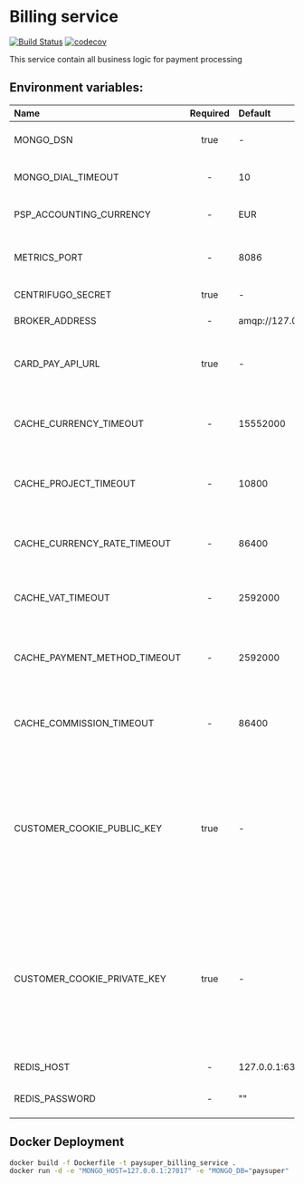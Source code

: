 Billing service
=====

[![Build Status](https://travis-ci.org/paysuper/paysuper-billing-server.svg?branch=master)](https://travis-ci.org/paysuper/paysuper-billing-server) 
[![codecov](https://codecov.io/gh/paysuper/paysuper-billing-server/branch/master/graph/badge.svg)](https://codecov.io/gh/paysuper/paysuper-billing-server)

This service contain all business logic for payment processing

## Environment variables:

| Name                                 | Required | Default               | Description                                                                                                                         |
|:-------------------------------------|:--------:|:----------------------|:------------------------------------------------------------------------------------------------------------------------------------|
| MONGO_DSN                            | true     | -                     | MongoBD DSN connection string                                                                                                       |
| MONGO_DIAL_TIMEOUT                   | -        | 10                    | MongoBD dial timeout in seconds                                                                                                     |
| PSP_ACCOUNTING_CURRENCY              | -        | EUR                   | PaySuper accounting currency                                                                                                        |
| METRICS_PORT                         | -        | 8086                  | Http server port for health and metrics request                                                                                     |
| CENTRIFUGO_SECRET                    | true     | -                     | Centrifugo secret key                                                                                                               |
| BROKER_ADDRESS                       | -        | amqp://127.0.0.1:5672 | RabbitMQ url address                                                                                                                |
| CARD_PAY_API_URL                     | true     | -                     | CardPay API url to process payments, more in [documentation](https://integration.cardpay.com/v3/)                                   | 
| CACHE_CURRENCY_TIMEOUT               | -        | 15552000              | Timeout in seconds to refresh currencies list cache                                                                                 |
| CACHE_PROJECT_TIMEOUT                | -        | 10800                 | Timeout in seconds to refresh projects list cache                                                                                   |
| CACHE_CURRENCY_RATE_TIMEOUT          | -        | 86400                 | Timeout in seconds to refresh currencies rates cache                                                                                |
| CACHE_VAT_TIMEOUT                    | -        | 2592000               | Timeout in seconds to refresh VAT list cache                                                                                        |
| CACHE_PAYMENT_METHOD_TIMEOUT         | -        | 2592000               | Timeout in seconds to refresh payment methods list cache                                                                            |
| CACHE_COMMISSION_TIMEOUT             | -        | 86400                 | Timeout in seconds to refresh commissions list cache                                                                                |
| CUSTOMER_COOKIE_PUBLIC_KEY           | true     | -                     | Base64 encoded RSA public key - used for encrypt customer browser cookies content. Minimal length of RSA public key must be 4096    |
| CUSTOMER_COOKIE_PRIVATE_KEY          | true     | -                     | Base64 encoded RSA private key - used for decrypt customer browser cookies content. Minimal length of RSA private key must be 4096  |
| REDIS_HOST                           | -        | 127.0.0.1:6379        | Redis server host                                                                                                                   |
| REDIS_PASSWORD                       | -        | ""                    | Password to access to Redis server                                                                                                  |

## Docker Deployment

```bash
docker build -f Dockerfile -t paysuper_billing_service .
docker run -d -e "MONGO_HOST=127.0.0.1:27017" -e "MONGO_DB="paysuper" ... e="CACHE_PROJECT_PAYMENT_METHOD_TIMEOUT=600" paysuper_billing_service
```